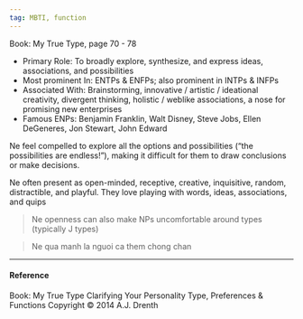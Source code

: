 ```yaml
---
tag: MBTI, function
---
```


Book: My True Type, page 70 - 78

- Primary Role: To broadly explore, synthesize, and express ideas, associations,
  and possibilities
- Most prominent In: ENTPs & ENFPs; also prominent in INTPs & INFPs
- Associated With: Brainstorming, innovative / artistic / ideational creativity,
  divergent thinking, holistic / weblike associations, a nose for promising new
  enterprises
- Famous ENPs: Benjamin Franklin, Walt Disney, Steve Jobs, Ellen DeGeneres, Jon
  Stewart, John Edward

Ne feel compelled to explore all the options and possibilities (“the
possibilities are endless!”), making it difficult for them to draw conclusions
or make decisions.

Ne often present as open-minded, receptive, creative, inquisitive, random,
distractible, and playful. They love playing with words, ideas, associations,
and quips

> Ne openness can also make NPs uncomfortable around types (typically J types)

> Ne qua manh la nguoi ca them chong chan

---

#### Reference

Book: My True Type Clarifying Your Personality Type, Preferences & Functions
Copyright © 2014 A.J. Drenth
